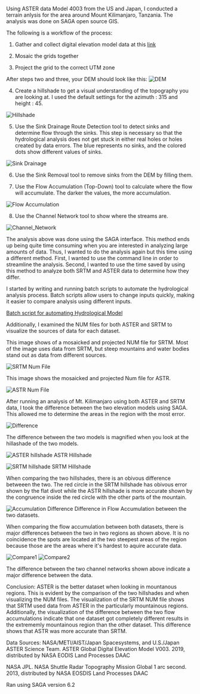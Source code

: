 Using ASTER data Model 4003 from the US and Japan, I conducted a terrain anlysis for the area around Mount Kilimanjaro, Tanzania. The analysis was done on SAGA open source GIS.
 
 The following is a workflow of the process:

1. Gather and collect digital elevation model data at this [link]( https://search.earthdata.nasa.gov/)

2. Mosaic the grids together

3. Project the grid to the correct UTM zone

After steps two and three, your DEM should look like this:
![DEM](./DEM.PNG)

4. Create a hillshade to get a visual understanding of the topography you are looking at. I used the default settings for the azimuth : 315 and height : 45.

![Hillshade](./Analytical_hillshading2.PNG)

5. Use the Sink Drainage Route Detection tool to detect sinks and determine flow through the sinks. This step is necessary so that the hydrological analysis does not get stuck in either real holes or holes created by data errors. The blue represents no sinks, and the colored dots show different values of sinks.

![Sink Drainage](./Sink_Drainage_route.PNG)

6. Use the Sink Removal tool to remove sinks from the DEM by filling them.

7. Use the Flow Accumulation (Top-Down) tool to calculate where the flow will accumulate. The darker the values, the more accumulation.

![Flow Accumulation](./Flow_Accumulation.PNG)

8. Use the Channel Network tool to show where the streams are.

![Channel_Network](./Channel_network.PNG)

The analysis above was done using the SAGA interface. This method ends up being quite time consuming when you are interested in analyzing large amounts of data. Thus, I wanted to do the analysis again but this time using a different method. First, I wanted to use the command line in order to streamline the analysis. Second, I wanted to use the time saved by using this method to analyze both SRTM and ASTER data to determine how they differ. 

I started by writing and running batch scripts to automate the hydrological analysis process. Batch scripts allow users to change inputs quickly, making it easier to compare analysis using different inputs. 

[Batch script for automating Hydrological Model](automating_hydrological_modeling.md)

Additionally, I examined the NUM files for both ASTER and SRTM to visualize the sources of data for each dataset.


This image shows of a mosaicked and projected NUM file for SRTM. Most of the image uses data from SRTM, but steep mountains and water bodies stand out as data from different sources. 

![SRTM Num File](./SRTM_Num_final.png)

This image shows the mosaicked and projected Num file for ASTR.

![ASTR Num File](./NUM_aster.png)

After running an analysis of Mt. Kilimanjaro using both ASTER and SRTM data, I took the difference between the two elevation models using SAGA. This allowed me to determine the areas in the region with the most error.

![Difference](./DEM_Diff_final.png)


The difference between the two models is magnified when you look at the hillashade of the two models.

![ASTER hillshade](./ASTER_hillshade_less_error.PNG) 
ASTR Hillshade

![SRTM hillshade](./SRTM_hillshade_less_accurate.PNG)
SRTM Hillshade

When comparing the two hillshades, there is an obivous difference betweeen the two. The red circle in the SRTM hillshade has obivous error shown by the flat divot while the ASTR hillshade is more accurate shown by the congruence inside the red circle with the other parts of the mountain.

![Accumulation Difference](./Accu_comp.PNG)
Difference in Flow Accumulation between the two datasets.

When comparing the flow accumulation between both datasets, there is major differences between the two in two regions as shown above. It is no coincidence the spots are located at the two steepest areas of the region because those are the areas where it's hardest to aquire accurate data. 

![Compare1](./Compare1.PNG)
![Compare2](./compare2.PNG)

The difference between the two channel networks shown above indicate a major difference between the data.




Conclusion: ASTER is the better dataset when looking in mountanous regions. This is evident by the comparison of the two hillshades and when visualizing the NUM files. The visualization of the SRTM NUM file shows that SRTM used data from ASTER in the particularly mountainous regions. Additionally, the visualization of the difference between the two flow accumulations indicate that one dataset got completely different results in the extrememly mountainous region than the other dataset. This difference shows that ASTR was more accurate than SRTM.


Data Sources: NASA/METI/AIST/Japan Spacesystems, and U.S./Japan ASTER Science Team. ASTER Global Digital Elevation Model V003. 2019, distributed by NASA EODIS Land Processes DAAC

NASA JPL. NASA Shuttle Radar Topography Mission Global 1 arc second. 2013, distributed by NASA EOSDIS Land Processes DAAC

Ran using SAGA version 6.2
